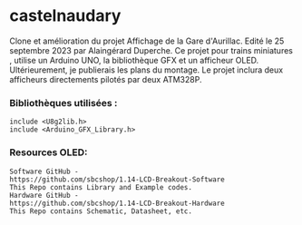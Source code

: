 # castelnaudary
Clone et amélioration du projet Affichage de la Gare d'Aurillac.
Edité le 25 septembre 2023 par Alaingérard Duperche.
Ce projet pour trains miniatures , utilise un Arduino UNO, la bibliothèque GFX et un afficheur OLED.
Ultérieurement, je publierais les plans du montage.
Le projet inclura deux afficheurs directements pilotés par deux ATM328P.
### Bibliothèques utilisées :
```
include <U8g2lib.h>
include <Arduino_GFX_Library.h>
```
### Resources OLED:
```
Software GitHub -
https://github.com/sbcshop/1.14-LCD-Breakout-Software
This Repo contains Library and Example codes.
Hardware GitHub -
https://github.com/sbcshop/1.14-LCD-Breakout-Hardware
This Repo contains Schematic, Datasheet, etc.
```
